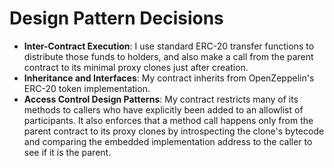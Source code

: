 # Design Pattern Decisions

- **Inter-Contract Execution**: I use standard ERC-20 transfer functions to
    distribute those funds to holders, and also make a call from the parent
    contract to its minimal proxy clones just after creation.
- **Inheritance and Interfaces**: My contract inherits from OpenZeppelin's
    ERC-20 token implementation.
- **Access Control Design Patterns**: My contract restricts many of its methods
    to callers who have explicitly been added to an allowlist of participants.
    It also enforces that a method call happens only from the parent contract to
    its proxy clones by introspecting the clone's bytecode and comparing the
    embedded implementation address to the caller to see if it is the parent.
